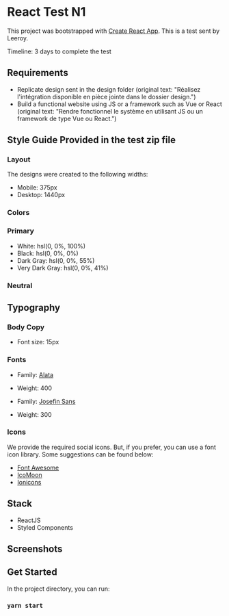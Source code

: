 # React Test N1

This project was bootstrapped with [Create React App](https://github.com/facebook/create-react-app).
This is a test sent by Leeroy.

Timeline: 3 days to complete the test

## Requirements

- Replicate design sent in the design folder (original text: "Réalisez l'intégration disponible en pièce jointe dans le dossier design.")
- Build a functional website using JS or a framework such as Vue or React (original text: "Rendre fonctionnel le système en utilisant JS ou un framework de type Vue ou React.")

## Style Guide Provided in the test zip file

### Layout

The designs were created to the following widths:

- Mobile: 375px
- Desktop: 1440px

### Colors

### Primary

- White: hsl(0, 0%, 100%)
- Black: hsl(0, 0%, 0%)
- Dark Gray: hsl(0, 0%, 55%)
- Very Dark Gray: hsl(0, 0%, 41%)

### Neutral

## Typography

### Body Copy

- Font size: 15px

### Fonts

- Family: [Alata](https://fonts.google.com/specimen/Alata)
- Weight: 400

- Family: [Josefin Sans](https://fonts.google.com/specimen/Josefin+Sans)
- Weight: 300

### Icons

We provide the required social icons. But, if you prefer, you can use a font icon library. Some suggestions can be found below:

- [Font Awesome](https://fontawesome.com)
- [IcoMoon](https://icomoon.io)
- [Ionicons](https://ionicons.com)

## Stack 

- ReactJS
- Styled Components

## Screenshots 

## Get Started

In the project directory, you can run:

### `yarn start`
